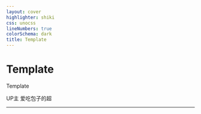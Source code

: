 ```yaml
---
layout: cover
highlighter: shiki
css: unocss
lineNumbers: true
colorSchema: dark
title: Template
---
```


# Template

<p text-xl>
Template
</p>

<div uppercase text-sm tracking-widest>
UP主 爱吃包子的超
</div>

---
